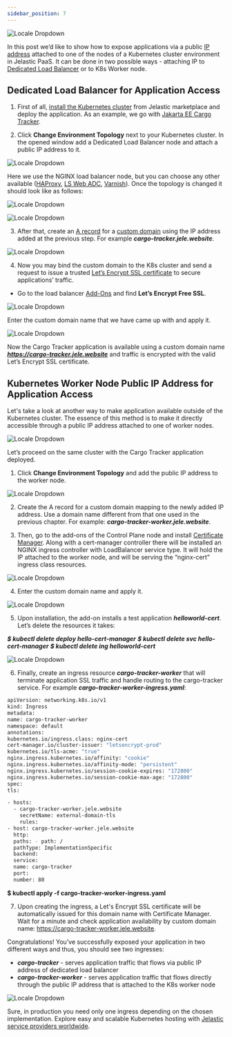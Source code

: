 ```yaml
---
sidebar_position: 7
---
```


<div style={{
    display: 'grid',
    gridTemplateColumns: '0.7fr 1fr',
    gap: '10px'
}}>
<div>
<div style={{
    display: 'flex',
    alignItems: 'center',
    justifyContent: 'cetner',
}}>

<!-- Image Url changes -->

![Locale Dropdown](./img/PublicIPforAccesstoKubernetes/image10-3-300x253.png)

</div>
</div>
<div>

In this post we’d like to show how to expose applications via a public [IP address](1) attached to one of the nodes of a Kubernetes cluster environment in Jelastic PaaS. It can be done in two possible ways - attaching IP to [Dedicated Load Balancer](1) or to K8s Worker node.

</div>
</div>

## Dedicated Load Balancer for Application Access

1. First of all, [install the Kubernetes cluster](1) from Jelastic marketplace and deploy the application. As an example, we go with [Jakarta EE Cargo Tracker](1).

2. Click **Change Environment Topology** next to your Kubernetes cluster. In the opened window add a Dedicated Load Balancer node and attach a public IP address to it.

<div style={{
    display:'flex',
    justifyContent: 'center',
    margin: '0 0 1rem 0'
}}>

![Locale Dropdown](./img/PublicIPforAccesstoKubernetes/image1-5-768x522.png)

</div>

Here we use the NGINX load balancer node, but you can choose any other available ([HAProxy](1), [LS Web ADC](1), [Varnish](1)). Once the topology is changed it should look like as follows:

<div style={{
    display:'flex',
    justifyContent: 'center',
    margin: '0 0 1rem 0'
}}>

![Locale Dropdown](./img/PublicIPforAccesstoKubernetes/image4-3.png)

</div>

<div style={{
    display:'flex',
    justifyContent: 'center',
    margin: '0 0 1rem 0'
}}>

![Locale Dropdown](./img/PublicIPforAccesstoKubernetes/image9-3-768x392.png)

</div>

3. After that, create an [A record](1) for a [custom domain](1) using the IP address added at the previous step. For example **_cargo-tracker.jele.website_**.

<div style={{
    display:'flex',
    justifyContent: 'center',
    margin: '0 0 1rem 0'
}}>

![Locale Dropdown](./img/PublicIPforAccesstoKubernetes/image13-2-768x224.png)

</div>

4. Now you may bind the custom domain to the K8s cluster and send a request to issue a trusted [Let’s Encrypt SSL certificate](1) to secure applications’ traffic.

- Go to the load balancer [Add-Ons](1) and find **Let’s Encrypt Free SSL**.

<div style={{
    display:'flex',
    justifyContent: 'center',
    margin: '0 0 1rem 0'
}}>

![Locale Dropdown](./img/PublicIPforAccesstoKubernetes/image6-4-768x667.png)

</div>

Enter the custom domain name that we have came up with and apply it.

<div style={{
    display:'flex',
    justifyContent: 'center',
    margin: '0 0 1rem 0'
}}>

![Locale Dropdown](./img/PublicIPforAccesstoKubernetes/image14-1.png)

</div>

Now the Cargo Tracker application is available using a custom domain name ***https://cargo-tracker.jele.website*** and traffic is encrypted with the valid Let’s Encrypt SSL certificate.

## Kubernetes Worker Node Public IP Address for Application Access

Let's take a look at another way to make application available outside of the Kubernetes cluster. The essence of this method is to make it directly accessible through a public IP address attached to one of worker nodes.

<div style={{
    display:'flex',
    justifyContent: 'center',
    margin: '0 0 1rem 0'
}}>

![Locale Dropdown](./img/PublicIPforAccesstoKubernetes/image3-4-768x510.png)

</div>

Let’s proceed on the same cluster with the Cargo Tracker application deployed.

1. Click **Change Environment Topology** and add the public IP address to the worker node.

<div style={{
    display:'flex',
    justifyContent: 'center',
    margin: '0 0 1rem 0'
}}>

![Locale Dropdown](./img/PublicIPforAccesstoKubernetes/image12-2.png)

</div>

2. Create the A record for a custom domain mapping to the newly added IP address. Use a domain name different from that one used in the previous chapter. For example: **_cargo-tracker-worker.jele.website_**.

3. Then, go to the add-ons of the Control Plane node and install [Certificate Manager](1). Along with a cert-manager controller there will be installed an NGINX ingress controller with LoadBalancer service type. It will hold the IP attached to the worker node, and will be serving the “nginx-cert” ingress class resources.

<div style={{
    display:'flex',
    justifyContent: 'center',
    margin: '0 0 1rem 0'
}}>

![Locale Dropdown](./img/PublicIPforAccesstoKubernetes/image5-4-768x701.png)

</div>

4. Enter the custom domain name and apply it.

<div style={{
    display:'flex',
    justifyContent: 'center',
    margin: '0 0 1rem 0'
}}>

![Locale Dropdown](./img/PublicIPforAccesstoKubernetes/image2-5.png)

</div>

5. Upon installation, the add-on installs a test application ***helloworld-cert***. Let’s delete the resources it takes:

***$ kubectl delete deploy hello-cert-manager***
***$ kubectl delete svc hello-cert-manager***
***$ kubectl delete ing helloworld-cert***

<div style={{
    display:'flex',
    justifyContent: 'center',
    margin: '0 0 1rem 0'
}}>

![Locale Dropdown](./img/PublicIPforAccesstoKubernetes/image8-4.png)

</div>

6. Finally, create an ingress resource ***cargo-tracker-worker*** that will terminate application SSL traffic and handle routing to the cargo-tracker service. For example ***cargo-tracker-worker-ingress.yaml***:

```bash
apiVersion: networking.k8s.io/v1
kind: Ingress
metadata:
name: cargo-tracker-worker
namespace: default
annotations:
kubernetes.io/ingress.class: nginx-cert
cert-manager.io/cluster-issuer: "letsencrypt-prod"
kubernetes.io/tls-acme: "true"
nginx.ingress.kubernetes.io/affinity: "cookie"
nginx.ingress.kubernetes.io/affinity-mode: "persistent"
nginx.ingress.kubernetes.io/session-cookie-expires: "172800"
nginx.ingress.kubernetes.io/session-cookie-max-age: "172800"  
spec:
tls:

- hosts:
  - cargo-tracker-worker.jele.website
    secretName: external-domain-tls
    rules:
- host: cargo-tracker-worker.jele.website
  http:
  paths: - path: /
  pathType: ImplementationSpecific
  backend:
  service:
  name: cargo-tracker
  port:
  number: 80
```

**$ kubectl apply -f cargo-tracker-worker-ingress.yaml**

7. Upon creating the ingress, a Let's Encrypt SSL certificate will be automatically issued for this domain name with Certificate Manager. Wait for a minute and check application availability by custom domain name: https://cargo-tracker-worker.jele.website.

Congratulations! You’ve successfully exposed your application in two different ways and thus, you should see two ingresses:

- ***cargo-tracker*** - serves application traffic that flows via public IP address of dedicated load balancer
- ***cargo-tracker-worker*** - serves application traffic that flows directly through the public IP address that is attached to the K8s worker node


<div style={{
    display:'flex',
    justifyContent: 'center',
    margin: '0 0 1rem 0'
}}>

![Locale Dropdown](./img/PublicIPforAccesstoKubernetes/image11-3.png)

</div>

Sure, in production you need only one ingress depending on the chosen implementation. Explore easy and scalable Kubernetes hosting with [Jelastic service providers worldwide](1).
